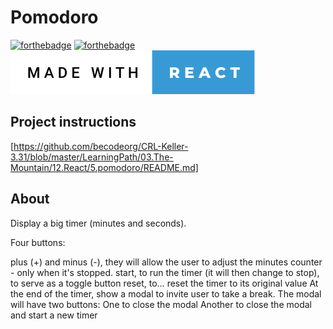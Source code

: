# Pomodoro

[![forthebadge](https://forthebadge.com/images/badges/uses-html.svg)](https://forthebadge.com)
[![forthebadge](https://forthebadge.com/images/badges/uses-css.svg)](https://forthebadge.com)
<img src="./src/assets/img/made-with-react.svg"/>

## Project instructions

[https://github.com/becodeorg/CRL-Keller-3.31/blob/master/LearningPath/03.The-Mountain/12.React/5.pomodoro/README.md]

## About

Display a big timer (minutes and seconds).

Four buttons:

plus (+) and minus (-), they will allow the user to adjust the minutes counter - only when it's stopped.
start, to run the timer (it will then change to stop), to serve as a toggle button
reset, to… reset the timer to its original value
At the end of the timer, show a modal to invite user to take a break. The modal will have two buttons:
One to close the modal
Another to close the modal and start a new timer
